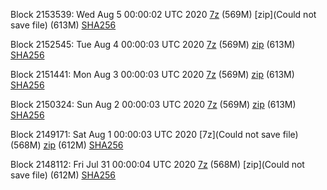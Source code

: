 Block 2153539: Wed Aug  5 00:00:02 UTC 2020 [7z]() (569M) [zip](Could not save file) (613M) [SHA256]()

Block 2152545: Tue Aug  4 00:00:03 UTC 2020 [7z]() (569M) [zip]() (613M) [SHA256]()

Block 2151441: Mon Aug  3 00:00:03 UTC 2020 [7z]() (569M) [zip]() (613M) [SHA256]()

Block 2150324: Sun Aug  2 00:00:03 UTC 2020 [7z]() (569M) [zip]() (613M) [SHA256]()

Block 2149171: Sat Aug  1 00:00:03 UTC 2020 [7z](Could not save file) (568M) [zip]() (612M) [SHA256]()

Block 2148112: Fri Jul 31 00:00:04 UTC 2020 [7z]() (568M) [zip](Could not save file) (612M) [SHA256](https://transfer.sh/QgJCa/sha256.txt)
